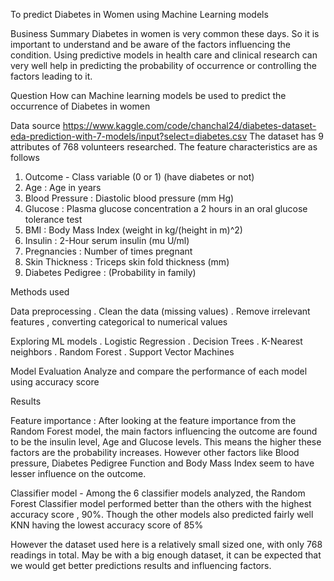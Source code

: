 To predict Diabetes in Women using Machine Learning models

Business Summary
Diabetes in women is very common these days. So it is important to understand and be aware of the factors influencing the condition. Using predictive models in health care and clinical research can very well help in predicting the probability of occurrence or controlling the factors leading to it. 

Question
How can Machine learning models be used to predict the occurrence of Diabetes in women

Data source
https://www.kaggle.com/code/chanchal24/diabetes-dataset-eda-prediction-with-7-models/input?select=diabetes.csv
The dataset has 9 attributes of 768 volunteers researched. The feature characteristics are as follows

1. Outcome - Class variable (0 or 1) (have diabetes or not)
2. Age : Age in years
3. Blood Pressure : Diastolic blood pressure (mm Hg)
4. Glucose : Plasma glucose concentration a 2 hours in an oral glucose tolerance test 
5. BMI : Body Mass Index (weight in kg/(height in m)^2) 
6. Insulin : 2-Hour serum insulin (mu U/ml)
7. Pregnancies : Number of times pregnant
8. Skin Thickness : Triceps skin fold thickness (mm) 
9. Diabetes Pedigree : (Probability in family)


Methods used

Data preprocessing
. Clean the data (missing values)
. Remove irrelevant features , converting categorical to numerical values

Exploring ML models
. Logistic Regression
. Decision Trees
. K-Nearest neighbors
. Random Forest
. Support Vector Machines

Model Evaluation
Analyze and compare the performance of each model using accuracy score

Results

Feature importance : After looking at the feature importance from the Random Forest model, the main factors influencing the outcome are found to be the insulin level, Age and Glucose levels. This means the higher these factors are the probability increases. 
However other factors like Blood pressure, Diabetes Pedigree Function and Body Mass Index seem to have lesser influence on the outcome. 

Classifier model - Among the 6 classifier models analyzed, the Random Forest Classifier model performed better than the others with the highest accuracy score , 90%. Though the other models also predicted fairly well KNN having the lowest accuracy score of 85%

However the dataset used here is a relatively small sized one, with only 768 readings in total. May be with a big enough dataset, it can be expected that we would get better predictions results and influencing factors. 

